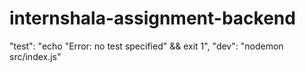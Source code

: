 # internshala-assignment-backend
"test": "echo \"Error: no test specified\" && exit 1",
    "dev": "nodemon src/index.js"